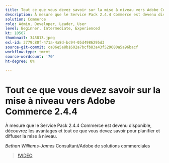 ```yaml
---
title: Tout ce que vous devez savoir sur la mise à niveau vers Adobe Commerce 2.4.4
description: À mesure que le Service Pack 2.4.4 Commerce est devenu disponible, découvrez les avantages et tout ce que vous devez savoir pour planifier et diffuser la mise à niveau.
solution: Commerce
role: Admin, Developer, Leader, User
level: Beginner, Intermediate, Experienced
kt: 10567
thumbnail: 343813.jpeg
exl-id: 3779c80f-471a-4a8d-bc94-05d4986295d3
source-git-commit: ca06e5a8b1602a7bcfb83a43f529680a5a96bacf
workflow-type: tm+mt
source-wordcount: '70'
ht-degree: 0%

---
```


# Tout ce que vous devez savoir sur la mise à niveau vers Adobe Commerce 2.4.4

À mesure que le Service Pack 2.4.4 Commerce est devenu disponible, découvrez les avantages et tout ce que vous devez savoir pour planifier et diffuser la mise à niveau.

*Bethan Williams-James* Consultant/Adobe de solutions commerciales

>[!VIDEO](https://video.tv.adobe.com/v/343813/?quality=12&learn=on)
